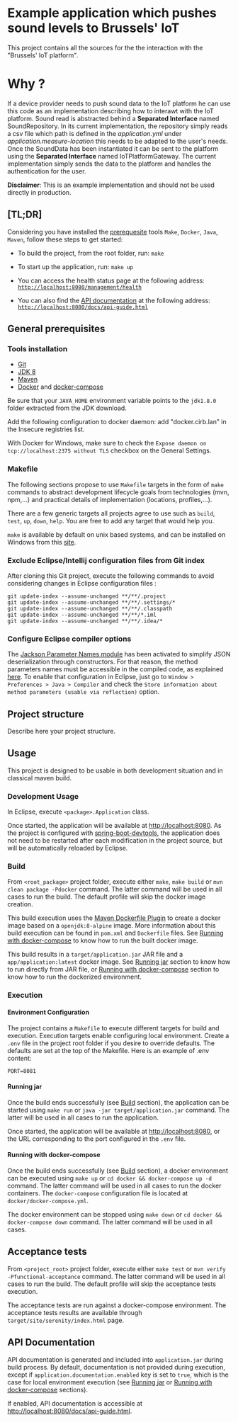 # Example application which pushes sound levels to Brussels' IoT 

This project contains all the sources for the the interaction with the "Brussels' IoT platform".

# Why ?

If a device provider needs to push sound data to the IoT platform he can use this code as an implementation describing how to interawt with the IoT platform.
Sound read is abstracted behind a **Separated Interface** named SoundRepository. In its current implementation, the repository simply reads a csv file which path is defined in the *application.yml* under *application.measure-location* this needs to be adapted to the user's needs.
Once the SoundData has been instantiated it can be sent to the platform using the **Separated Interface** named IoTPlatformGateway. The current implementation simply sends the data to the platform and handles the authentication for the user.

**Disclaimer**: This is an example implementation and should not be used directly in production. 

## [TL;DR]

Considering you have installed the [prerequesite](#general-prerequisites) tools `Make`, `Docker`, `Java`, `Maven`, follow these steps to get started:

- To build the project, from the root folder, run:
`make`

- To start up the application, run:
`make up`

- You can access the health status page at the following address: [`http://localhost:8080/management/health`](http://localhost:8080/management/health)

- You can also find the [API documentation](#api-documentation) at the following address: [`http://localhost:8080/docs/api-guide.html`](http://localhost:8080/docs/api-guide.html)

## General prerequisites

### Tools installation

- [Git](http://help.github.com/set-up-git-redirect)
- [JDK 8](http://www.oracle.com/technetwork/java/javase/downloads)
- [Maven](https://maven.apache.org/)
- [Docker](https://www.docker.com/) and [docker-compose](https://docs.docker.com/compose/install/)

Be sure that your `JAVA_HOME` environment variable points to the `jdk1.8.0` folder extracted from the JDK download.

Add the following configuration to docker daemon: add "docker.cirb.lan" in the Insecure registries list.

With Docker for Windows, make sure to check the `Expose daemon on tcp://localhost:2375 without TLS` checkbox on the General Settings.

### Makefile

The following sections propose to use `Makefile` targets in the form of `make` commands to abstract development lifecycle goals from technologies (mvn, npm,...) and practical details of implementation (locations, profiles,...).

There are a few generic targets all projects agree to use such as `build`, `test`, `up`, `down`, `help`. You are free to add any target that would help you.

`make` is available by default on unix based systems, and can be installed on Windows from this [site](http://gnuwin32.sourceforge.net/packages/make.htm).

### Exclude Eclipse/Intellij configuration files from Git index

After cloning this Git project, execute the following commands to avoid considering changes in Eclipse configuration files :

```
git update-index --assume-unchanged **/**/.project
git update-index --assume-unchanged **/**/.settings/*
git update-index --assume-unchanged **/**/.classpath
git update-index --assume-unchanged **/**/*.iml
git update-index --assume-unchanged **/**/.idea/*
```

### Configure Eclipse compiler options

The [Jackson Parameter Names module](https://github.com/FasterXML/jackson-modules-java8/tree/master/parameter-names) has been activated to simplify JSON deserialization through constructors. For that reason, the method parameters names must be accessible in the compiled code, as explained [here](http://docs.oracle.com/javase/tutorial/reflect/member/methodparameterreflection.html). To enable that configuration in Eclipse, just go to `Window > Preferences > Java > Compiler` and check the `Store information about method parameters (usable via reflection)` option.

## Project structure

Describe here your project structure.

## Usage

This project is designed to be usable in both development situation and in classical maven build.

### Development Usage

In Eclipse, execute `<package>.Application` class.

Once started, the application will be available at [http://localhost:8080](http://localhost:8080). As the project is configured with [spring-boot-devtools](https://docs.spring.io/spring-boot/docs/current/reference/html/using-boot-devtools.html), the application does not need to be restarted after each modification in the project source, but will be automatically reloaded by Eclipse.

### Build

From `<root_package>` project folder, execute either `make`, `make build` or `mvn clean package -Pdocker` command. The latter command will be used in all cases to run the build. The default profile will skip the docker image creation.

This build execution uses the [Maven Dockerfile Plugin](https://github.com/spotify/dockerfile-maven) to create a docker image based on a `openjdk:8-alpine` image. More information about this build execution can be found in `pom.xml` and `Dockerfile` files. See [Running with docker-compose](#running-with-docker-compose) to know how to run the built docker image.

This build results in a `target/application.jar` JAR file and a `app/application:latest` docker image. See [Running jar](#running-jar) section to know how to run directly from JAR file, or [Running with docker-compose](#running-with-docker-compose) section to know how to run the dockerized environment.

### Execution

#### Environment Configuration

The project contains a `Makefile` to execute different targets for build and execution. Execution targets enable configuring local environment. Create a `.env` file in the project root folder if you desire to override defaults. The defaults are set at the top of the Makefile. Here is an example of .env content:

```
PORT=8081
```

#### Running jar

Once the build ends successfully (see [Build](#build) section), the application can be started using `make run` or `java -jar target/application.jar` command. The latter will be used in all cases to run the application.

Once started, the application will be available at [http://localhost:8080](http://localhost:8080), or the URL corresponding to the port configured in the `.env` file.

#### Running with docker-compose

Once the build ends successfully (see [Build](#build) section), a docker environment can be executed using `make up` or `cd docker && docker-compose up -d` command. The latter command will be used in all cases to run the docker containers. The `docker-compose` configuration file is located at `docker/docker-compose.yml`.

The docker environment can be stopped using `make down` or `cd docker && docker-compose down` command. The latter command will be used in all cases.

## Acceptance tests

From `<project_root>` project folder, execute either `make test` or `mvn verify -Pfunctional-acceptance` command. The latter command will be used in all cases to run the build. The default profile will skip the acceptance tests execution.

The acceptance tests are run against a docker-compose environment. The acceptance tests results are available through `target/site/serenity/index.html` page.

## API Documentation

API documentation is generated and included into `application.jar` during build process. By default, documentation is not provided during execution, except if `application.documentation.enabled` key is set to `true`, which is the case for local environment execution (see [Running jar](#running-jar) or [Running with docker-compose](#running-with-docker-compose) sections).

If enabled, API documentation is accessible at [http://localhost:8080/docs/api-guide.html](http://localhost:8080/docs/api-guide.html).
